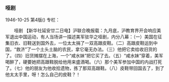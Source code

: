 ### 哑剧

1946-10-25
第4版()
专栏：

　　哑剧
    【新华社延安廿二日电】沪联合晚报载：九月底，沪教育界开会响应美军退出中国运动，有人当场讲一描述美军驻华之哑剧，内分八幕：（一）美国在征集旧衣、旧鞋送到国外去，一位太太捐了一双高跟皮鞋。（二）高跟皮鞋运到中国，“救济”了一个土头土脑的农民，拿它毫无办法。（三）他把它卖给收旧货的了。（四）旧货摊摆在上海，一个“咸水妹”把它买了去。（五）“咸水妹”穿着，美军喝醉了，硬要她把高跟鞋脱给他用来盛酒喝。（六）那个美军参加中国的内战打死了。（七）他的朋友为他收拾遗物，拣了那双高跟鞋。（八）皮鞋带回国去了，到了他太太手里，呀！怎么自己的皮鞋？！
